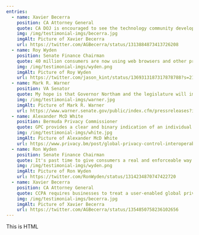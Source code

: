 ```yaml
---
entries:
  - name: Xavier Becerra
    position: CA Attorney General
    quote: CA DOJ is encouraged to see the technology community developing a global privacy control in furtherance of the CCPA and consumer privacy rights.
    img: /img/testimonial-imgs/becerra.jpg
    imgAlt: Picture of Xavier Becerra
    url: https://twitter.com/AGBecerra/status/1313884873413726208
  - name: Roy Wyden
    position: Senate Finance Chairman
    quote: 40 million consumers are now using web browsers and other privacy tools that support this global opt out. Major publishers, the New York Times, Washington Post, have already pledged to respect it. California's Attorney General has already said that companies must respect GPC. This is a big step in Americans privacy, a big, big step forward.
    img: /img/testimonial-imgs/wyden.png
    imgAlt: Picture of Roy Wyden
    url: https://twitter.com/jason_kint/status/1369313187317878788?s=21
  - name: Mark R. Warner
    position: VA Senator
    quote: My hope is that Governor Northam and the legislature will improve [the newly passed Virginia Consumer Data Protection Act] in the near future in important ways... making it easier for Virginia citizens to invoke their privacy rights, such as through a global privacy control.
    img: /img/testimonial-imgs/warner.jpg
    imgAlt: Picture of Mark R. Warner
    url: https://www.warner.senate.gov/public/index.cfm/pressreleases?id=69CDF4A0-C7E6-4357-A0F1-E9F107FCEF8C
  - name: Alexander McD White
    position: Bermuda Privacy Commissioner
    quote: GPC provides a clear and binary indication of an individual's choice... Based on a review of several of the web browsers' intentions regarding GPC, it appears likely to be a prominent, easily understandable, and accessible mechanism in the browser settings.
    img: /img/testimonial-imgs/white.jpg
    imgAlt: Picture of Alexander McD White
    url: https://www.privacy.bm/post/global-privacy-control-interoperability-in-action
  - name: Ron Wyden
    position: Senate Finance Chairman
    quote: It's past time to give consumers a real and enforceable way to stop companies from tracking and selling their data. My Mind Your Own Business Act would do just that, and this project [Global Privacy Control] shows it’s possible.
    img: /img/testimonial-imgs/wyden.png
    imgAlt: Picture of Ron Wyden
    url: https://twitter.com/RonWyden/status/1314234870747422720
  - name: Xavier Becerra
    position: CA Attorney General
    quote: CCPA requires businesses to treat a user-enabled global privacy control as a legally valid consumer request to opt out of the sale of their data. CCPA opened the door to developing a technical standard, like the GPC, which satisfies this legal requirement & protects privacy.
    img: /img/testimonial-imgs/becerra.jpg
    imgAlt: Picture of Xavier Becerra
    url: https://twitter.com/AGBecerra/status/1354850758236102656
---
```


This is HTML
